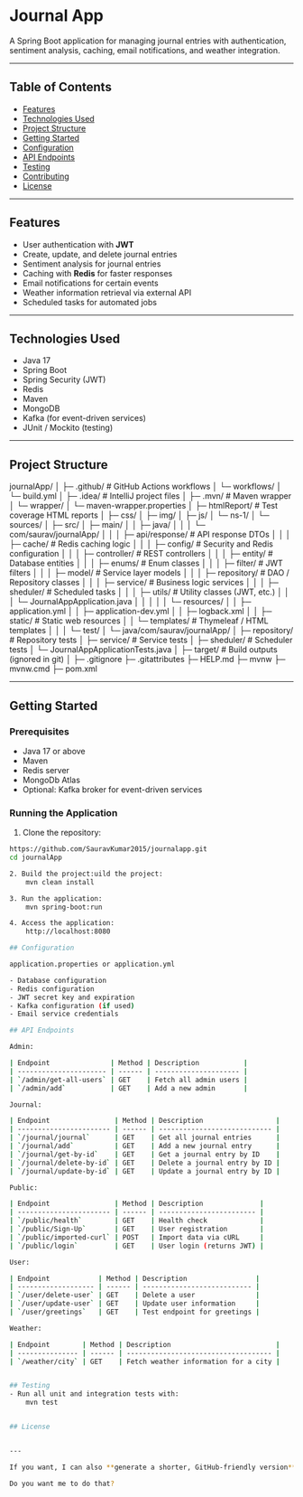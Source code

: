 # Journal App

A Spring Boot application for managing journal entries with authentication, sentiment analysis, caching, email notifications, and weather integration.

---

## Table of Contents

- [Features](#features)
- [Technologies Used](#technologies-used)
- [Project Structure](#project-structure)
- [Getting Started](#getting-started)
- [Configuration](#configuration)
- [API Endpoints](#api-endpoints)
- [Testing](#testing)
- [Contributing](#contributing)
- [License](#license)

---

## Features

- User authentication with **JWT**
- Create, update, and delete journal entries
- Sentiment analysis for journal entries
- Caching with **Redis** for faster responses
- Email notifications for certain events
- Weather information retrieval via external API
- Scheduled tasks for automated jobs

---

## Technologies Used

- Java 17
- Spring Boot
- Spring Security (JWT)
- Redis
- Maven
- MongoDB
- Kafka (for event-driven services)
- JUnit / Mockito (testing)

---

## Project Structure

journalApp/
│
├─ .github/                     # GitHub Actions workflows
│   └─ workflows/
│       └─ build.yml
│
├─ .idea/                        # IntelliJ project files
│
├─ .mvn/                         # Maven wrapper
│   └─ wrapper/
│       └─ maven-wrapper.properties
│
├─ htmlReport/                    # Test coverage HTML reports
│   ├─ css/
│   ├─ img/
│   ├─ js/
│   └─ ns-1/
│       └─ sources/
│
├─ src/
│   ├─ main/
│   │   ├─ java/
│   │   │   └─ com/saurav/journalApp/
│   │   │       ├─ api/response/         # API response DTOs
│   │   │       ├─ cache/                # Redis caching logic
│   │   │       ├─ config/               # Security and Redis configuration
│   │   │       ├─ controller/           # REST controllers
│   │   │       ├─ entity/               # Database entities
│   │   │       ├─ enums/                # Enum classes
│   │   │       ├─ filter/               # JWT filters
│   │   │       ├─ model/                # Service layer models
│   │   │       ├─ repository/           # DAO / Repository classes
│   │   │       ├─ service/              # Business logic services
│   │   │       ├─ sheduler/             # Scheduled tasks
│   │   │       ├─ utils/                # Utility classes (JWT, etc.)
│   │   │       └─ JournalAppApplication.java
│   │   │
│   │   └─ resources/
│   │       ├─ application.yml
│   │       ├─ application-dev.yml
│   │       ├─ logback.xml
│   │       ├─ static/                  # Static web resources
│   │       └─ templates/               # Thymeleaf / HTML templates
│   │
│   └─ test/
│       └─ java/com/saurav/journalApp/
│           ├─ repository/             # Repository tests
│           ├─ service/                # Service tests
│           ├─ sheduler/               # Scheduler tests
│           └─ JournalAppApplicationTests.java
│
├─ target/                             # Build outputs (ignored in git)
│
├─ .gitignore
├─ .gitattributes
├─ HELP.md
├─ mvnw
├─ mvnw.cmd
├─ pom.xml



---

## Getting Started

### Prerequisites

- Java 17 or above
- Maven
- Redis server
- MongoDb Atlas
- Optional: Kafka broker for event-driven services

### Running the Application

1. Clone the repository:
```bash
https://github.com/SauravKumar2015/journalapp.git
cd journalApp 

2. Build the project:uild the project:
    mvn clean install

3. Run the application:
    mvn spring-boot:run

4. Access the application:
    http://localhost:8080

## Configuration

application.properties or application.yml

- Database configuration
- Redis configuration
- JWT secret key and expiration
- Kafka configuration (if used)
- Email service credentials

## API Endpoints

Admin:

| Endpoint               | Method | Description           |
| ---------------------- | ------ | --------------------- |
| `/admin/get-all-users` | GET    | Fetch all admin users |
| `/admin/add`           | GET    | Add a new admin       |

Journal:

| Endpoint                | Method | Description                  |
| ----------------------- | ------ | ---------------------------- |
| `/journal/journal`      | GET    | Get all journal entries      |
| `/journal/add`          | GET    | Add a new journal entry      |
| `/journal/get-by-id`    | GET    | Get a journal entry by ID    |
| `/journal/delete-by-id` | GET    | Delete a journal entry by ID |
| `/journal/update-by-id` | GET    | Update a journal entry by ID |

Public:

| Endpoint                | Method | Description              |
| ----------------------- | ------ | ------------------------ |
| `/public/health`        | GET    | Health check             |
| `/public/Sign-Up`       | GET    | User registration        |
| `/public/imported-curl` | POST   | Import data via cURL     |
| `/public/login`         | GET    | User login (returns JWT) |

User:

| Endpoint            | Method | Description                 |
| ------------------- | ------ | --------------------------- |
| `/user/delete-user` | GET    | Delete a user               |
| `/user/update-user` | GET    | Update user information     |
| `/user/greetings`   | GET    | Test endpoint for greetings |

Weather:

| Endpoint        | Method | Description                          |
| --------------- | ------ | ------------------------------------ |
| `/weather/city` | GET    | Fetch weather information for a city |


## Testing
- Run all unit and integration tests with:
    mvn test


## License


---

If you want, I can also **generate a shorter, GitHub-friendly version** with badges, quick start, and example API request snippets that looks more professional on the repo page.  

Do you want me to do that?


